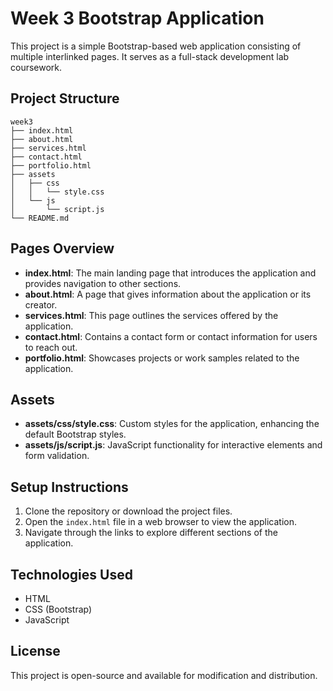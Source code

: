 # Week 3 Bootstrap Application

This project is a simple Bootstrap-based web application consisting of multiple interlinked pages. It serves as a full-stack development lab coursework.

## Project Structure

```
week3
├── index.html
├── about.html
├── services.html
├── contact.html
├── portfolio.html
├── assets
│   ├── css
│   │   └── style.css
│   └── js
│       └── script.js
└── README.md
```

## Pages Overview

- **index.html**: The main landing page that introduces the application and provides navigation to other sections.
- **about.html**: A page that gives information about the application or its creator.
- **services.html**: This page outlines the services offered by the application.
- **contact.html**: Contains a contact form or contact information for users to reach out.
- **portfolio.html**: Showcases projects or work samples related to the application.

## Assets

- **assets/css/style.css**: Custom styles for the application, enhancing the default Bootstrap styles.
- **assets/js/script.js**: JavaScript functionality for interactive elements and form validation.

## Setup Instructions

1. Clone the repository or download the project files.
2. Open the `index.html` file in a web browser to view the application.
3. Navigate through the links to explore different sections of the application.

## Technologies Used

- HTML
- CSS (Bootstrap)
- JavaScript

## License

This project is open-source and available for modification and distribution.